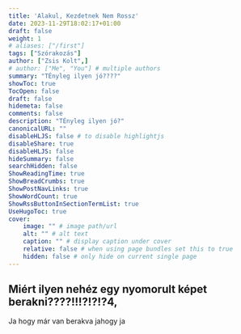 ```yaml
---
title: 'Alakul, Kezdetnek Nem Rossz'
date: 2023-11-29T18:02:17+01:00
draft: false
weight: 1
# aliases: ["/first"]
tags: ["Szórakozás"]
author: ["Zsis Kolt",]
# author: ["Me", "You"] # multiple authors
summary: "TÉnyleg ilyen jó????"
showToc: true
TocOpen: false
draft: false
hidemeta: false
comments: false
description: "TÉnyleg ilyen jó?"
canonicalURL: ""
disableHLJS: false # to disable highlightjs
disableShare: true
disableHLJS: false
hideSummary: false
searchHidden: false
ShowReadingTime: true
ShowBreadCrumbs: true
ShowPostNavLinks: true
ShowWordCount: true
ShowRssButtonInSectionTermList: true
UseHugoToc: true
cover:
    image: "" # image path/url
    alt: "" # alt text
    caption: "" # display caption under cover
    relative: false # when using page bundles set this to true
    hidden: false # only hide on current single page
---
```


## Miért ilyen nehéz egy nyomorult képet berakni????!!!?!?!?4,
Ja hogy már van berakva
jahogy ja